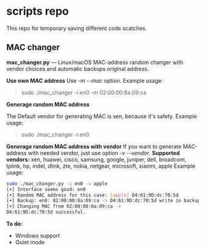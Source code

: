
# scripts repo
This repo for temporary saving different code scatches.

## MAC changer

**mac_changer.py** — Linux/macOS MAC-address random changer with vendor choices and automatic backups original address.

**Use own MAC address**
Use *-m --mac* option.
Example usage: 

> sudo ./mac_changer -i en0 -m 02:00:00:8a:09:ca

**Generage random MAC address**

The Default vendor for generating MAC is xen, because it's safety.
Example usage: 

> sudo ./mac_changer -i en0

**Generage random MAC address with vendor**
If you want to generate MAC-address with needed vendor, just use option *-v --vendor*.
**Supported vendors:** xen, huawei, cisco, samsung, google, juniper, dell, 
broadcom, tplink, hp, indel, dlink, zte, nokia, netgear, microsoft, xiaomi, apple
Example usage: 
```sh
sudo ./mac_changer.py -i en0 -v apple
[+] Interface seems good: en0
[+] Random MAC address for this case: [apple] D4:61:9D:dc:70:5d
[+] Backup: en0: 02:00:00:8a:09:ca -> D4:61:9D:dc:70:5d write in backup.txt
[+] Changing MAC from 02:00:00:8a:09:ca ->
D4:61:9D:dc:70:5d successful.
```

**To do:**
 - Windows support
 - Quiet mode
